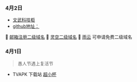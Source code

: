 ### 4月2日

- [文武科技柜](https://www.wangdu.site/)
- [github地址：](https://github.com/dongyubin)

🥇 [邮箱注册二级域名](https://desec.io/)
🥇 [灵空二级域名](https://www.lkdns.top/)
🥇 [雨云](https://www.rainyun.com/home) 可申请免费二级域名
### 4月1日

> 愚人节遇上复活节

- TVAPK 下载站 [超小杯](https://www.rjcxb.com/category/apk/tvapk)

